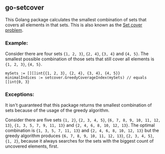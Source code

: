 ## go-setcover

This Golang package calculates the smallest combination of sets that covers all elements in that sets. This is also known as the [Set cover problem](https://en.wikipedia.org/wiki/Set_cover_problem).

### Example: 

Consider there are four sets `{1, 2, 3}`, `{2, 4}`, `{3, 4}` and `{4, 5}`. The smallest possible combination of those sets that still cover all elements is `{1, 2, 3}`, `{4, 5}`.

```golang
mySets := [][]int{{1, 2, 3}, {2, 4}, {3, 4}, {4, 5}}
minimalIndices := setcover.GreedyCoverageIndex(mySets) // equals []int{0, 3}
```

### Exceptions:

It isn't guaranteed that this package returns the smallest combination of sets because of the usage of the greedy algorithm.

Consider there are five sets `{1, 2}`, `{2, 3, 4, 5}`, `{6, 7, 8, 9, 10, 11, 12, 13}`, `{1, 3, 5, 7, 9, 11, 13}` and `{2, 4, 6, 8, 10, 12, 13}`.
The optimal combination is `{1, 3, 5, 7, 11, 13}` and `{2, 4, 6, 8, 10, 12, 13}` but the greedy algorithm produces `{6, 7, 8, 9, 10, 11, 12, 13}`, `{2, 3, 4, 5}`, `{1, 2}`, 
because it always searches for the sets with the biggest count of uncovered elements, first.